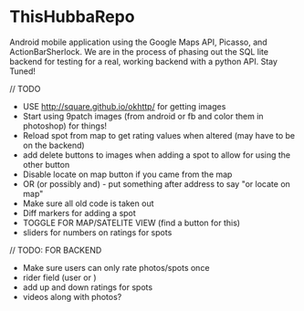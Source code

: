 ThisHubbaRepo
=============

Android mobile application using the Google Maps API, Picasso, and ActionBarSherlock. We are in the process of phasing out the SQL lite backend for testing for a real, working backend with a python API. Stay Tuned!

// TODO
- USE http://square.github.io/okhttp/ for getting images
- Start using 9patch images (from android or fb and color them in photoshop) for things!
- Reload spot from map to get rating values when altered (may have to be on the backend)
- add delete buttons to images when adding a spot to allow for using the other button
- Disable locate on map button if you came from the map
- OR (or possibly and) - put something after address to say "or locate on map"
- Make sure all old code is taken out
- Diff markers for adding a spot
- TOGGLE FOR MAP/SATELITE VIEW (find a button for this)
- sliders for numbers on ratings for spots

// TODO: FOR BACKEND
- Make sure users can only rate photos/spots once
- rider field (user or )
- add up and down ratings for spots
- videos along with photos?